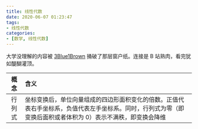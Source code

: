 ```yaml
---
title: 线性代数
date: 2020-06-07 01:23:47
tags:
- 线性代数
categories:
- [数学, 线性代数]
---
```

大学没理解的内容被 [3Blue1Brown](https://space.bilibili.com/88461692/channel/detail?cid=9450) 捅破了那层窗户纸。连接是 B 站熟肉，看完犹如醍醐灌顶。

|概念|含义|
|:--:|:---|
|行列式|坐标变换后，单位向量组成的四边形面积变化的倍数。正值代表右手坐标系，负值代表左手坐标系。同时，行列式为零（即变换后面积或者体积为 0）表示不满秩，即变换会降维|